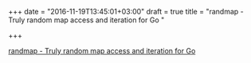 +++
date = "2016-11-19T13:45:01+03:00"
draft = true
title = "randmap - Truly random map access and iteration for Go "

+++

<p><a href="https://t.co/PGNtYvgIAH">randmap - Truly random map access and iteration for Go </a></p>
